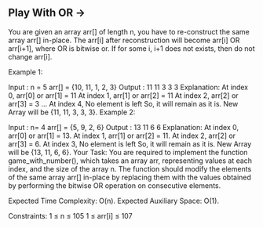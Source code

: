 Play With OR  ->
------------



You are given an array arr[] of length n, you have to re-construct the same array arr[] in-place. The arr[i] after reconstruction will become arr[i] OR arr[i+1], where OR is bitwise or. If for some i, i+1 does not exists, then do not change arr[i].

Example 1:

Input :
n = 5
arr[] = {10, 11, 1, 2, 3}
Output :
11 11 3 3 3
Explanation:
At index 0, arr[0] or arr[1] = 11
At index 1, arr[1] or arr[2] = 11
At index 2, arr[2] or arr[3] = 3
...
At index 4, No element is left So, it will remain as it is.
New Array will be {11, 11, 3, 3, 3}.
Example 2:

Input :
n= 4
arr[] = {5, 9, 2, 6} 
Output :
13 11 6 6
Explanation:
At index 0, arr[0] or arr[1] = 13.
At index 1, arr[1] or arr[2] = 11.
At index 2, arr[2] or arr[3] = 6.
At index 3, No element is left So, it will remain as it is.
New Array will be {13, 11, 6, 6}.
Your Task:
You are required to implement the function game_with_number(), which takes an array arr, representing values at each index, and the size of the array n. The function should modify the elements of the same array arr[] in-place by replacing them with the values obtained by performing the bitwise OR operation on consecutive elements.

Expected Time Complexity: O(n).
Expected Auxiliary Space: O(1).

Constraints:
1 ≤ n ≤ 105
1 ≤ arr[i] ≤ 107

